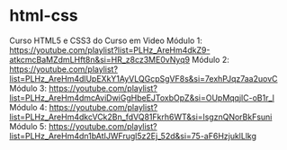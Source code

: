 # html-css
Curso HTML5 e CSS3 do Curso em Video
Módulo 1: https://youtube.com/playlist?list=PLHz_AreHm4dkZ9-atkcmcBaMZdmLHft8n&si=HR_z8cz3ME0vNyq9
Módulo 2: https://youtube.com/playlist?list=PLHz_AreHm4dlUpEXkY1AyVLQGcpSgVF8s&si=7exhPJqz7aa2uovC
Módulo 3: https://youtube.com/playlist?list=PLHz_AreHm4dmcAviDwiGgHbeEJToxbOpZ&si=OUpMqqjlC-oB1r_l
Módulo 4: https://youtube.com/playlist?list=PLHz_AreHm4dkcVCk2Bn_fdVQ81Fkrh6WT&si=lsgznQNorBkFsuni
Módulo 5: https://youtube.com/playlist?list=PLHz_AreHm4dn1bAtIJWFrugl5z2Ej_52d&si=75-aF6HzjuklLlkg
